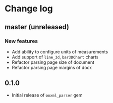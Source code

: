 # Change log

## master (unreleased)
### New features
* Add ability to configure units of measurements
* Add support of `line_3d`, `bar3DChart` charts
* Refactor parsing page size of document
* Refactor parsing page margins of docx

## 0.1.0
* Initial release of `ooxml_parser` gem